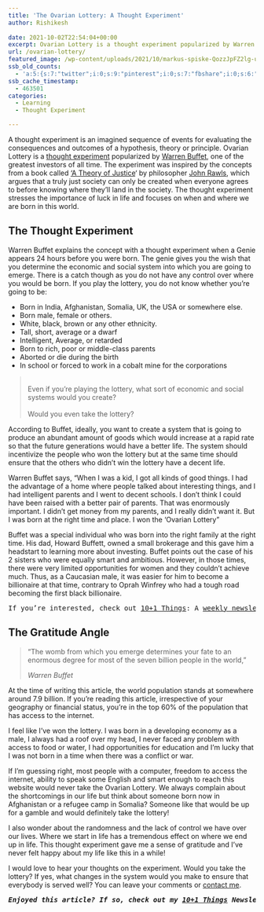 ```yaml
---
title: 'The Ovarian Lottery: A Thought Experiment'
author: Rishikesh
 
date: 2021-10-02T22:54:04+00:00
excerpt: Ovarian Lottery is a thought experiment popularized by Warren Buffet. It stresses the importance of luck and the influence of when/where we are born in this world on our life outcomes.
url: /ovarian-lottery/
featured_image: /wp-content/uploads/2021/10/markus-spiske-QozzJpFZ2lg-unsplash-1200x800.jpg
ssb_old_counts:
  - 'a:5:{s:7:"twitter";i:0;s:9:"pinterest";i:0;s:7:"fbshare";i:0;s:6:"reddit";i:0;s:6:"tumblr";N;}'
ssb_cache_timestamp:
  - 463501
categories:
  - Learning
  - Thought Experiment

---
```

<p class="has-drop-cap">
  A thought experiment is an imagined sequence of events for evaluating the consequences and outcomes of a hypothesis, theory or principle. Ovarian Lottery is a <a href="https://en.wikipedia.org/wiki/Thought_experiment" target="_blank" rel="noreferrer noopener" title="https://en.wikipedia.org/wiki/Thought_experiment">thought experiment</a> popularized by <a href="https://en.wikipedia.org/wiki/Warren_Buffett" target="_blank" rel="noreferrer noopener" title="https://en.wikipedia.org/wiki/Warren_Buffett">Warren Buffet</a>, one of the greatest investors of all time. The experiment was inspired by the concepts from a book called <a href="https://geni.us/rsh-theory-of-justice" rel="sponsored" title="https://geni.us/rsh-theory-of-justice">&#8216;A Theory of Justice</a>&#8216; by philosopher <a href="https://en.wikipedia.org/wiki/John_Rawls" target="_blank" rel="noreferrer noopener">John Rawls</a>, which argues that a truly just society can only be created when everyone agrees to before knowing where they&#8217;ll land in the society. The thought experiment stresses the importance of luck in life and focuses on when and where we are born in this world.
</p>

## The Thought Experiment

Warren Buffet explains the concept with a thought experiment when a Genie appears 24 hours before you were born. The genie gives you the wish that you determine the economic and social system into which you are going to emerge. There is a catch though as you do not have any control over where you would be born. If you play the lottery, you do not know whether you&#8217;re going to be:

  * Born in India, Afghanistan, Somalia, UK, the USA or somewhere else.
  * Born male, female or others.
  * White, black, brown or any other ethnicity.
  * Tall, short, average or a dwarf
  * Intelligent, Average, or retarded
  * Born to rich, poor or middle-class parents
  * Aborted or die during the birth
  * In school or forced to work in a cobalt mine for the corporations

<blockquote class="wp-block-quote is-style-large">
  <p>
    <br />Even if you&#8217;re playing the lottery, what sort of economic and social systems would you create?<br /><br />Would you even take the lottery?
  </p>
</blockquote>

According to Buffet, ideally, you want to create a system that is going to produce an abundant amount of goods which would increase at a rapid rate so that the future generations would have a better life. The system should incentivize the people who won the lottery but at the same time should ensure that the others who didn&#8217;t win the lottery have a decent life.  
  
Warren Buffet says, &#8220;When I was a kid, I got all kinds of good things. I had the advantage of a home where people talked about interesting things, and I had intelligent parents and I went to decent schools. I don’t think I could have been raised with a better pair of parents. That was enormously important. I didn’t get money from my parents, and I really didn’t want it. But I was born at the right time and place. I won the ‘Ovarian Lottery&#8221;  
  
Buffet was a special individual who was born into the right family at the right time. His dad, Howard Buffett, owned a small brokerage and this gave him a headstart to learning more about investing. Buffet points out the case of his 2 sisters who were equally smart and ambitious. However, in those times, there were very limited opportunities for women and they couldn&#8217;t achieve much. Thus, as a Caucasian male, it was easier for him to become a billionaire at that time, contrary to Oprah Winfrey who had a tough road becoming the first black billionaire.

<pre class="wp-block-preformatted">If you’re interested, check out <a href="https://rishikesh.substack.com/about">10+1 Things</a>: A <a href="https://rishikesh.substack.com/">weekly newsletter</a> finely curated by me featuring 11 interesting things to feed your curiosity. <em><a href="https://rishikesh.substack.com/archive/" target="_blank" rel="noreferrer noopener">Check out the Archive!</a></em></pre>

## The Gratitude Angle

<blockquote class="wp-block-quote">
  <p>
    “The womb from which you emerge determines your fate to an enormous degree for most of the seven billion people in the world,”
  </p>
  
  <cite>Warren Buffet</cite>
</blockquote>

At the time of writing this article, the world population stands at somewhere around 7.9 billion. If you&#8217;re reading this article, irrespective of your geography or financial status, you&#8217;re in the top 60% of the population that has access to the internet.

I feel like I&#8217;ve won the lottery. I was born in a developing economy as a male, I always had a roof over my head, I never faced any problem with access to food or water, I had opportunities for education and I&#8217;m lucky that I was not born in a time when there was a conflict or war.

If I&#8217;m guessing right, most people with a computer, freedom to access the internet, ability to speak some English and smart enough to reach this website would never take the Ovarian Lottery. We always complain about the shortcomings in our life but think about someone born now in Afghanistan or a refugee camp in Somalia? Someone like that would be up for a gamble and would definitely take the lottery!

I also wonder about the randomness and the lack of control we have over our lives. Where we start in life has a tremendous effect on where we end up in life. This thought experiment gave me a sense of gratitude and I&#8217;ve never felt happy about my life like this in a while!

I would love to hear your thoughts on the experiment. Would you take the lottery? If yes, what changes in the system would you make to ensure that everybody is served well? You can leave your comments or <a href="https://rishikeshs.com/contact/" title="Contact" target="_blank" rel="noreferrer noopener">contact me</a>.

<pre class="wp-block-preformatted"><em><strong>Enjoyed this article? If so, check out my <a href="https://rishikesh.substack.com/" target="_blank" rel="noreferrer noopener">10+1 Things</a> Newsletter that I send out every Sunday. It contains 11 interesting Things I thought were worth sharing including books,articles, projects, and other things I'm curious about. <a href="https://rishikesh.substack.com/archive">Click here </a>if you would like to check out the previous issues and may be subscribe! </strong></em></pre>